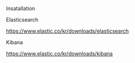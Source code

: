 Insatallation

Elasticsearch

https://www.elastic.co/kr/downloads/elasticsearch



Kibana

https://www.elastic.co/kr/downloads/kibana
